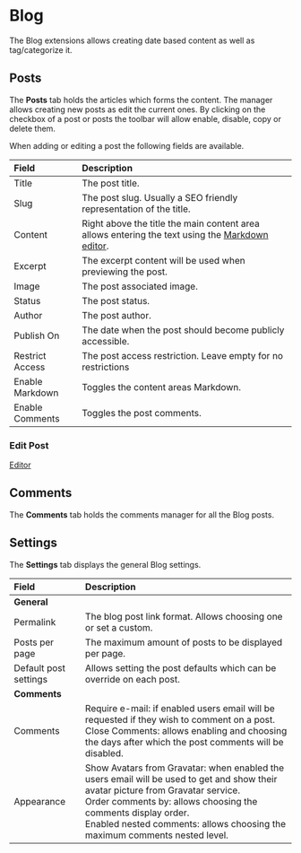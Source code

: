 # Blog
The Blog extensions allows creating date based content as well as tag/categorize it.

## Posts
The **Posts** tab holds the articles which forms the content. The manager allows creating new posts as edit the current ones. By clicking on the checkbox of a post or posts the toolbar will allow enable, disable, copy or delete them.

When adding or editing a post the following fields are available.

Field           | Description
:-------------- | :-----------------------------------------------------------------------------------------------------------------------------------
Title           | The post title.
Slug            | The post slug. Usually a SEO friendly representation of the title.
Content         | Right above the title the main content area allows entering the text using the [Markdown editor](user-interface/markdown-editor.md).
Excerpt         | The excerpt content will be used when previewing the post.
Image           | The post associated image.
Status          | The post status.
Author          | The post author.
Publish On      | The date when the post should become publicly accessible.
Restrict Access | The post access restriction. Leave empty for no restrictions
Enable Markdown | Toggles the content areas Markdown.
Enable Comments | Toggles the post comments.

### Edit Post
[Editor](editor.md)

## Comments
The **Comments** tab holds the comments manager for all the Blog posts.

## Settings
The **Settings** tab displays the general Blog settings.

Field                 | Description
:-------------------- | :-----------------------------------------------------------------------------------------------------------------------------------------------------------------------------------------------------------------------------------------------------------------------------------------
**General**           |
Permalink             | The blog post link format. Allows choosing one or set a custom.
Posts per page        | The maximum amount of posts to be displayed per page.
Default post settings | Allows setting the post defaults which can be override on each post.
**Comments**          |
Comments              | Require e-mail: if enabled users email will be requested if they wish to comment on a post. <br /> Close Comments: allows enabling and choosing the days after which the post comments will be disabled.
Appearance            | Show Avatars from Gravatar: when enabled the users email will be used to get and show their avatar picture from Gravatar service. <br /> Order comments by: allows choosing the comments display order. <br /> Enabled nested comments: allows choosing the maximum comments nested level.
